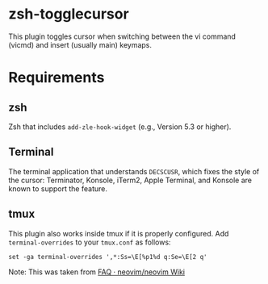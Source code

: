 zsh-togglecursor
================

This plugin toggles cursor when switching between the vi command (vicmd) and
insert (usually main) keymaps.

# Requirements

## zsh

Zsh that includes `add-zle-hook-widget` (e.g., Version 5.3 or higher).

## Terminal

The terminal application that understands `DECSCUSR`, which fixes the style of
the cursor: Terminator, Konsole, iTerm2, Apple Terminal, and Konsole are known
to support the feature.

## tmux

This plugin also works inside tmux if it is properly configured. Add
`terminal-overrides` to your `tmux.conf` as follows:

```tmux
set -ga terminal-overrides ',*:Ss=\E[%p1%d q:Se=\E[2 q'
```

Note: This was taken from [FAQ · neovim/neovim Wiki](https://github.com/neovim/neovim/wiki/FAQ)
